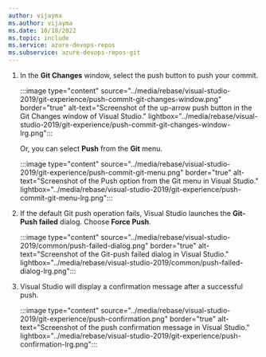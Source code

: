 ```yaml
---
author: vijayma
ms.author: vijayma
ms.date: 10/18/2022
ms.topic: include
ms.service: azure-devops-repos
ms.subservice: azure-devops-repos-git
---
```


1. In the **Git Changes** window, select the push button to push your commit.

   :::image type="content" source="../media/rebase/visual-studio-2019/git-experience/push-commit-git-changes-window.png" border="true" alt-text="Screenshot of the up-arrow push button in the Git Changes window of Visual Studio." lightbox="../media/rebase/visual-studio-2019/git-experience/push-commit-git-changes-window-lrg.png":::

   Or, you can select **Push** from the **Git** menu.

   :::image type="content" source="../media/rebase/visual-studio-2019/git-experience/push-commit-git-menu.png" border="true" alt-text="Screenshot of the Push option from the Git menu in Visual Studio." lightbox="../media/rebase/visual-studio-2019/git-experience/push-commit-git-menu-lrg.png":::

1. If the default Git push operation fails, Visual Studio launches the **Git-Push failed** dialog. Choose **Force Push**.

   :::image type="content" source="../media/rebase/visual-studio-2019/common/push-failed-dialog.png" border="true" alt-text="Screenshot of the Git-push failed dialog in Visual Studio." lightbox="../media/rebase/visual-studio-2019/common/push-failed-dialog-lrg.png":::

1. Visual Studio will display a confirmation message after a successful push.

   :::image type="content" source="../media/rebase/visual-studio-2019/git-experience/push-confirmation.png" border="true" alt-text="Screenshot of the push confirmation message in Visual Studio." lightbox="../media/rebase/visual-studio-2019/git-experience/push-confirmation-lrg.png":::
